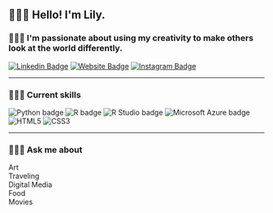 ## 🙋🏻‍♀️ Hello! I'm Lily.

### 👩🏻‍🎨 I'm passionate about using my creativity to make others look at the world differently. 

[![Linkedin Badge](https://img.shields.io/badge/-LinkedIn-0e76a8?style=flat-square&logo=Linkedin&logoColor=white)](https://www.linkedin.com/in/lily-dosedel/) [![Website Badge](https://img.shields.io/badge/Website-3b5998?style=flat-square&logo=google-chrome&logoColor=white)](https://lilydosedel.com) [![Instagram Badge](https://img.shields.io/badge/Instagram-hotpink?style=flat-square&logo=instagram&logoColor=white&link=https%3A%2F%2Fwww.instagram.com%2Flil.dos%2F
)](https://www.instagram.com/lil.dos/)

---  

### 👩🏻‍💻 Current skills
![Python badge](https://img.shields.io/static/v1?message=Python&logo=Python&labelColor=3776AB&color=3776AB&logoColor=white&label=%20&style=for-the-badge) ![R badge](https://img.shields.io/static/v1?message=R%20programming&logo=R&logoColor=3776AB&label&style=for-the-badge&color=eee) ![R Studio badge](https://img.shields.io/static/v1?message=R%20Studio&logo=RStudio&labelColor=75AADB&color=75AADB&logoColor=white&label=%20&style=for-the-badge) ![Microsoft Azure badge](https://img.shields.io/static/v1?message=Azure&logo=Microsoft%20Azure&labelColor=0078D4&color=0078D4&logoColor=white&label=%20&style=for-the-badge) ![HTML5](https://img.shields.io/badge/HTML5-E34F26?style=for-the-badge&logo=html5&logoColor=white) ![CSS3](https://img.shields.io/badge/CSS3-1572B6?style=for-the-badge&logo=css3&logoColor=white)


---

### 💁🏻‍♀️ Ask me about
Art  
Traveling  
Digital Media  
Food  
Movies  


<!--
**lilydosedel/lilydosedel** is a ✨ _special_ ✨ repository because its `README.md` (this file) appears on your GitHub profile.

Here are some ideas to get you started:

- 🔭 I’m currently working on ...
- 🌱 I’m currently learning ...
- 👯 I’m looking to collaborate on ...
- 🤔 I’m looking for help with ...
- 💬 Ask me about ...
- 📫 How to reach me: ...
- 😄 Pronouns: ...
- ⚡ Fun fact: ...
-->
